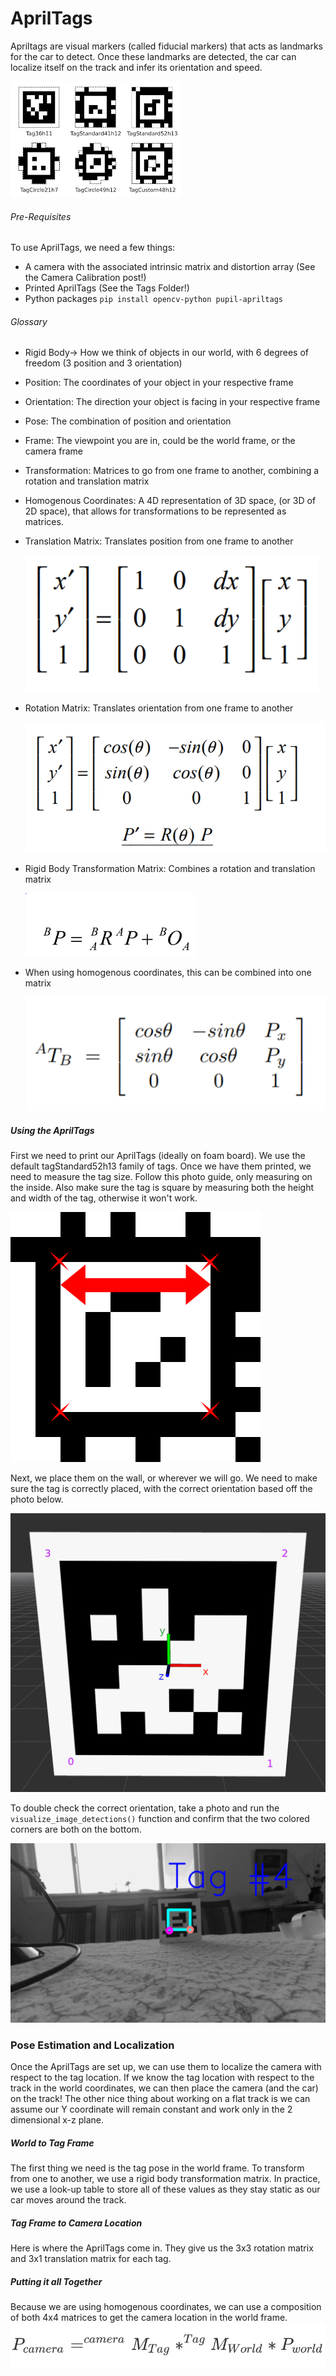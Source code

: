 # AprilTags

Apriltags are visual markers (called fiducial markers) that acts as landmarks for the car to detect. Once these landmarks are detected, the car can localize itself on the track and infer its orientation and speed. 

![apriltags](Images/apriltags.png)

###### Pre-Requisites

To use AprilTags, we need a few things:

- A camera with the associated intrinsic matrix and distortion array (See the Camera Calibration post!)
- Printed AprilTags (See the Tags Folder!)
- Python packages `pip install opencv-python pupil-apriltags`

###### Glossary

- Rigid Body-> How we think of objects in our world, with 6 degrees of freedom (3 position and 3 orientation)

- Position: The coordinates of your object in your respective frame

- Orientation: The direction your object is facing in your respective frame

- Pose: The combination of position and orientation

- Frame: The viewpoint you are in, could be the world frame, or the camera frame

- Transformation: Matrices to go from one frame to another, combining a rotation and translation matrix

- Homogenous Coordinates: A 4D representation of 3D space, (or 3D of 2D space), that allows for transformations to be represented as matrices.

- Translation Matrix: Translates position from one frame to another

  ![2d_translation_homogenous](Images/2d_translation_homogenous.PNG)

- Rotation Matrix: Translates orientation from one frame to another

  ![2d_rotation_homogenous](Images/2d_rotation_homogenous.PNG)

- Rigid Body Transformation Matrix: Combines a rotation and translation matrix 

  <img src="Images/transformation.PNG" style="zoom:30%;" />

- When using homogenous coordinates, this can be combined into one matrix

  ![2d_maxtrix_trans](Images/2d_maxtrix_trans.PNG)

  

##### Using the AprilTags

First we need to print our AprilTags (ideally on foam board). We use the default tagStandard52h13 family of tags. Once we have them printed, we need to measure the tag size. Follow this photo guide, only measuring on the inside. Also make sure the tag is square by measuring both the height and width of the tag, otherwise it won't work. 

![tag_measuring](Images/tag_measuring.png)

Next, we place them on the wall, or wherever we will go. We need to make sure the tag is correctly placed, with the correct orientation based off the photo below. 

![tag_corners](Images/tag_corners.png)

To double check the correct orientation, take a photo and run the `visualize_image_detections()` function and confirm that the two colored corners are both on the bottom.  

![tag_example](Images/tag_example.PNG)

### Pose Estimation and Localization

Once the AprilTags are set up, we can use them to localize the camera with respect to the tag location. If we know the tag location with respect to the track in the world coordinates, we can then place the camera (and the car) on the track! The other nice thing about working on a flat track is we can assume our Y coordinate will remain constant and work only in the 2 dimensional x-z plane.

##### World to Tag Frame

The first thing we need is the tag pose in the world frame.  To transform from one to another, we use a rigid body transformation matrix.  In practice, we use a look-up table to store all of these values as they stay static as our car moves around the track.

##### Tag Frame to Camera Location

Here is where the AprilTags come in. They give us the 3x3 rotation matrix and 3x1 translation matrix for each tag. 

##### Putting it all Together

Because we are using homogenous coordinates, we can use a composition of both 4x4 matrices to get the camera location in the world frame. 
![linking_transforms](Images/linking_transforms.PNG)









